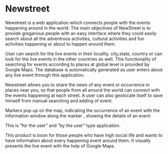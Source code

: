 # Newstreet

Newstreet is a web application which connects people with the events happening around in the world.
The main objectives of NewStreet is to provide gregarious people with an easy interface where they could easily search about all the adventrous activities, cultural activities and  fun activities happening or about to happen around them.

User can search for the live events in their locality, city,state, country or can look for the live events in the other countries as well. This functionality of searching for events according to places at global level is provided by Google Maps. The database is automatically generated as user enters about any live event through this application.

 

Newstreet allows you to share the news of any event or occurrence in places near you, so that people from all around the world can connect with the events happening at each street. A user can also geolocate itself to save himself from manual searching and adding of event.

Markers pop up on the map, indicating the occurrence of an event with the information window along the marker , showing the details of an event.   



This  is “for the user” and “by the user” type application.



This product is boon for those people who have high social life and wants to have information about every happening event around them. It visually presents the live event with the help of Google Maps.

